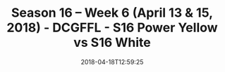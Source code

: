 ---
title: Season 16 – Week 6 (April 13 & 15, 2018) - DCGFFL - S16 Power Yellow vs S16
  White
teams-score:
- team: _teams/s16-power-yellow.md
  score: 6
- team: _teams/s16-white.md
  score: 25
mvp: ''
game-ball: ''
season: 16
week: 6
date: '2018-04-18T12:59:25'
pageid: season-16-week-6-april-13-15-2018-6355-vs-6368
---